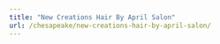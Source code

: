 ```yaml
---
title: "New Creations Hair By April Salon"
url: /chesapeake/new-creations-hair-by-april-salon/
---
```

